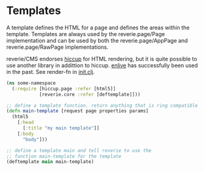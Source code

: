 # Templates

A template defines the HTML for a page and defines the areas within the template. Templates are always used by the reverie.page/Page implementation and can be used by both the reverie.page/AppPage and reverie.page/RawPage implementations.

reverie/CMS endorses [hiccup](https://github.com/weavejester/hiccup) for HTML rendering, but it is quite possible to use another library in addittion to hiccup. [enlive](https://github.com/cgrand/enlive) has successfully been used in the past. See render-fn in [init.clj](https://github.com/emil0r/reverie/doc/reverie/init.clj.md).


```clojure
(ns some-namespace
  (:require [hiccup.page :refer [html5]]
            [reverie.core :refer [deftemplate]]))

;; define a template function. return anything that is ring compatible
(defn main-template [request page properties params]
  (html5
    [:head
      [:title "my main template"]]
    [:body
      "body"]))

;; define a template main and tell reverie to use the
;; function main-template for the template
(deftemplate main main-template)
```

